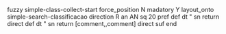 fuzzy simple-class-collect-start
   force_position N
   madatory Y
   layout_onto simple-search-classificacao
   direction R
   an AN
   sq 20
   pref 
   def 
    dt "
    sn 
    return 
    direct 
   def 
    dt "
    sn 
    return [comment,,comment]
    direct 
   suf 
end
